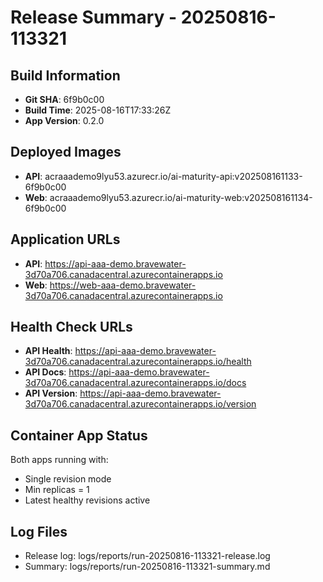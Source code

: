 # Release Summary - 20250816-113321

## Build Information
- **Git SHA**: 6f9b0c00
- **Build Time**: 2025-08-16T17:33:26Z
- **App Version**: 0.2.0

## Deployed Images
- **API**: acraaademo9lyu53.azurecr.io/ai-maturity-api:v202508161133-6f9b0c00
- **Web**: acraaademo9lyu53.azurecr.io/ai-maturity-web:v202508161134-6f9b0c00

## Application URLs
- **API**: https://api-aaa-demo.bravewater-3d70a706.canadacentral.azurecontainerapps.io
- **Web**: https://web-aaa-demo.bravewater-3d70a706.canadacentral.azurecontainerapps.io

## Health Check URLs
- **API Health**: https://api-aaa-demo.bravewater-3d70a706.canadacentral.azurecontainerapps.io/health
- **API Docs**: https://api-aaa-demo.bravewater-3d70a706.canadacentral.azurecontainerapps.io/docs
- **API Version**: https://api-aaa-demo.bravewater-3d70a706.canadacentral.azurecontainerapps.io/version

## Container App Status
Both apps running with:
- Single revision mode
- Min replicas = 1
- Latest healthy revisions active

## Log Files
- Release log: logs/reports/run-20250816-113321-release.log
- Summary: logs/reports/run-20250816-113321-summary.md
